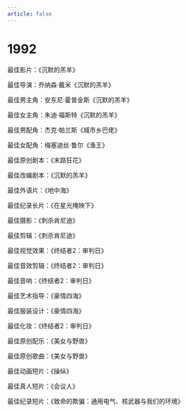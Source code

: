 ```yaml
---
article: false
---
```


# 1992

最佳影片：《沉默的羔羊》

最佳导演：乔纳森·戴米《沉默的羔羊》

最佳男主角：安东尼·霍普金斯《沉默的羔羊》

最佳女主角：朱迪·福斯特《沉默的羔羊》

最佳男配角：杰克·帕兰斯《城市乡巴佬》

最佳女配角：梅塞迪丝·鲁尔《渔王》

最佳原创剧本：《末路狂花》

最佳改编剧本：《沉默的羔羊》

最佳外语片：《地中海》

最佳纪录长片：《在星光掩映下》

最佳摄影：《刺杀肯尼迪》

最佳剪辑：《刺杀肯尼迪》

最佳视觉效果：《终结者2：审判日》

最佳音效剪辑：《终结者2：审判日》

最佳音响：《终结者2：审判日》

最佳艺术指导：《豪情四海》

最佳服装设计：《豪情四海》

最佳化妆：《终结者2：审判日》

最佳原创配乐：《美女与野兽》

最佳原创歌曲：《美女与野兽》

最佳动画短片：《操纵》

最佳真人短片：《会议人》

最佳纪录短片：《致命的欺骗：通用电气、核武器与我们的环境》